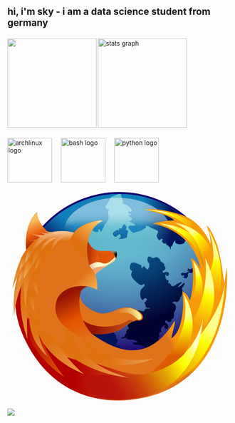 <h2 align="left">hi, i'm sky - i am a data science student from germany</h2>

###

<div>
  <img align="left" height="200" src="https://i.pinimg.com/1200x/67/75/92/677592c9c0038a40c3b635e26e5ff160.jpg"  />
  <img src="https://github-readme-stats.vercel.app/api?username=sky-ash&theme=ambient_gradient&show_icons=true" height="200" alt="stats graph"  />
</div>

###

<div align="left">
  <img src="https://cdn.jsdelivr.net/gh/devicons/devicon/icons/archlinux/archlinux-original.svg" height="100" alt="archlinux logo"  />
  <img width="12" />
  <img src="https://cdn.jsdelivr.net/gh/devicons/devicon/icons/bash/bash-original.svg" height="100" alt="bash logo"  />
  <img width="12" />
  <img src="https://cdn.jsdelivr.net/gh/devicons/devicon/icons/python/python-original.svg" height="100" alt="python logo"  />
<svg viewBox="0 0 128 128">
            <ellipse fill="#110070" cx="63.833" cy="63.79" rx="59.102" ry="59.14"></ellipse><radialGradient id="firefox-original-a" cx="-407.857" cy="945.153" r="103.81" gradientTransform="matrix(1 0 0 -1 472.5 957)" gradientUnits="userSpaceOnUse"><stop offset="0" stop-color="#67C5D5"></stop><stop offset=".16" stop-color="#66C2D3"></stop><stop offset=".28" stop-color="#62B9CE"></stop><stop offset=".385" stop-color="#5CA8C6"></stop><stop offset=".483" stop-color="#5392BA"></stop><stop offset=".576" stop-color="#4874AA"></stop><stop offset=".665" stop-color="#3A5097"></stop><stop offset=".749" stop-color="#2A2781"></stop><stop offset=".815" stop-color="#1B006D"></stop><stop offset="1" stop-color="#596AAD"></stop></radialGradient><ellipse fill="url(#firefox-original-a)" cx="63.833" cy="63.79" rx="57.985" ry="58.024"></ellipse><radialGradient id="firefox-original-b" cx="-407.874" cy="938.23" r="52.024" gradientTransform="matrix(1 0 0 -1 472.5 957)" gradientUnits="userSpaceOnUse"><stop offset="0" stop-color="#0F80BC"></stop><stop offset=".338" stop-color="#0A5F9E"></stop><stop offset="1" stop-color="#00145A"></stop></radialGradient><path fill="url(#firefox-original-b)" d="M55.516 93.741c-.072-.314-.854-1.227-1.452-1.432-.598-.204-1.184.881-1.568-.92-1.261.724-1.805-.199-1.805-.199s-1.359.08-1.623 1.744c-.647.767-2.306 3.552-1.425.655.887-2.915-.936-.229-1.105 1.236-.316.65-.851.715-.515-2.209-1.168-.404-1.766-3.115-1.125-3.167-.744-1.037-.16-2.622.46-2.538.62.08 1.683-1.354 1.651-1.688-.033-.331.479-.094.448-2.327-.033-2.237.843-2.792.915-.92.075 1.864 1.189-.611 1.075-1.561-.116-.944.11-3.082.79-1.818-.79-3.125-.167-3.247.307-1.168 1.189.094 1.23.727 1.23.727 1.315-.324 1.945.667 2.048 1.223 1.218-1.438 2.45.113 2.45.113s.849-.282.443 1.195c-.409 1.472 1.765.676 1.246-.382 1.068-.541 2.655 1.097 3.155 2.216.5 1.123-.857 2.712.201 3.096 1.063.382.597 2.232.597 2.232s2.224 1.234.68 2.293l-.525 1.26s1.006 1.122 1.349.454c.342-.669.463.68.463.68-.128-.238.247 1.391 1.634 1.733 1.392.34 2.273 2.541.728 2.567-1.54.026-1.659-.016-2.076.883-.416.895-2.381.927-3.4-.232-1.083.367-3.009-.106-2.442-.972-.934.545-1.816-.918-1.087-1.572.73-.649-.41-1.491-.793-.56-.379.932-2.395 1.391-2.254-.194.042-.47 1.116-.745 1.129-.352.197.453.277-.037.196-.096z"></path><radialGradient id="firefox-original-c" cx="-407.873" cy="938.23" r="52.023" gradientTransform="matrix(1 0 0 -1 472.5 957)" gradientUnits="userSpaceOnUse"><stop offset="0" stop-color="#0F80BC"></stop><stop offset=".338" stop-color="#0A5F9E"></stop><stop offset="1" stop-color="#00145A"></stop></radialGradient><path fill="url(#firefox-original-c)" d="M103.462 48.392c.307.306.914.237 1.249.144.337-.097.29-.336.581-.43.286-.097 1.392.43 1.103 1.578-.67.093-.914.908-.914.908s-.671.286-1.01.144c-.336-.144-.336-.097-.817-.051-.481.051-1.637-.618-.386-.618 1.252 0-.142-.576-.672-.576-.528 0-.096-.526.531-.381-.436-.718-.195-1.247.335-.718z"></path><radialGradient id="firefox-original-d" cx="-407.877" cy="938.233" r="52.031" gradientTransform="matrix(1 0 0 -1 472.5 957)" gradientUnits="userSpaceOnUse"><stop offset="0" stop-color="#0F80BC"></stop><stop offset=".338" stop-color="#0A5F9E"></stop><stop offset="1" stop-color="#00145A"></stop></radialGradient><path fill="url(#firefox-original-d)" d="M99.125 50.989c-.335.333.05 1.339.482 1.29.43-.047 1.105-.238 1.105-.238s.335.669 0 .862c-.335.19-1.314.106-.046.574 1.298.477 1.633.333 1.729.093.098-.237.528-1.05.771-1.001.192-.43-.673-.813-.192-1.102.478-.287.097-1.337.097-1.337s-.675.047-.963.526c-.289.478-.671-.047-.96-.047a1.295 1.295 0 01-.242.524l-.191-.433c-.002.001-1.35-.046-1.59.289z"></path><radialGradient id="firefox-original-e" cx="-407.023" cy="933.306" r="57.157" gradientTransform="matrix(1 0 0 -1 472.5 957)" gradientUnits="userSpaceOnUse"><stop offset="0" stop-color="#0F80BC"></stop><stop offset=".264" stop-color="#0B629B"></stop><stop offset=".844" stop-color="#031747"></stop><stop offset="1" stop-color="#00022F"></stop></radialGradient><path fill="url(#firefox-original-e)" d="M90.139 51.777c-.042-.123.382-.619.269.023-.261.457 1.054.867 1.423.359 1.235-1.693-1.166-2.513-2.208-1.726-1.051.794-1.631-.908-.423-1.151 1.204-.243 1.306-2.42-.021-2.428 1.171-.578-.451-2.31-1.792-2.605-.217-1.862-2.181-3.046-3.214-2.371-1.043.678-1.132.56-2.661-.369-1.522-.923-2.255 1.92-1.135 3.164 1.126 1.251.309 3.267.355 2.923 0 0-.424.763-.396 1.048-1.289.437-1.665-1.377-2.465-1.779-.583.76-1.523 1.166-1.523 1.166l.07-1.547s-4.001-2.179-5.23-1.569c-1.515.467-1.873 3.975-.498 4.489 1.378.519-1.728 1.811 1.388 5.095 3.2 3.373 4.438 3.469 5.09 2.92.162-.138.441-.345.781-.576.031.13.083.254.163.372.801 1.204-1.862 2.154-2.233 3.879-.377 1.744-.029 4.987 1.55 5.098.301-1.729 3.257-1.118 1.648.448-1.637 1.596-.488 1.878-.488 1.878s.077 2.991 2.582 2.035c-.073.171-.131.39-.167.629-.7-.141-2.411-.356-2.83.838-.528 1.506-2.763-.511-4.328.166-1.556.671-3.829 2.875-3.063 4.425 1.47-.697 2.595 2.447.542 1.802-2.061-.647-1.661.58-1.661.58s-2.146 1.693-.137 3.494c-.771.119-2.143.978-1.681 2.864 0 0-.881.031-1 1.719-2.877.58-2.701 1.472 1.626.494-1.746.905 1.221 1.333 2.536 1.212 1.317-.12 4.773 1.584 2.176 1.602-2.601.016-1.827 1.289 1.29 1.349 3.111.064 2.784.785 3.246.754.462-.033 2.473 1.554 2.365 2.434-.113.88 2.107 1.794 3.551.785.074.916 3.871.202 4.433-1.449 4.112.628 4.017-.139 3.102-.626-2.059-.314-5.837-3.052-1.74-1.643 4.077 1.405.149-1.107-.925-2.072-2.341-.455-2.46-2.406-2.46-2.406s1.293-.736.273-2.576c2.528-.469 1.001-1.358 1.285-2.207.284-.85 1.568-1.934 2.008-2.021.083-.114.772.023.133.283-.552.005-.16 1.559.5 1.639 2.232.271 1.58-2.644.268-3.23-1.315-.591-.134-2.195.789-1.115.923 1.078 2.982-.133 2.209-1.498 1.228.851 1.89-1.902 1.367-3.481 1.642-1.423 1.588-4.26.319-4.896-.625-.312-.926-.513-1.078-.901.754-.356 1.754-.619 2.147-.268.638.577 2.415-1.014 2.302-2.874.748.41 1.939-3.381.927-4.708 2.317-3.239 1.693-3.533.918-2.99-1.166 1.616-4.994 3.548-2.026.685 2.88-2.779-.767-.671-1.986-.219-1.436 1.797-2.958.933-2.958.933s.064-1.472-1.79-1.503c.857-2.363-.523-1.51-1.007-2.154-.481-.648-.656-2.224-.507-2.626z"></path><radialGradient id="firefox-original-f" cx="-407.875" cy="938.233" r="52.03" gradientTransform="matrix(1 0 0 -1 472.5 957)" gradientUnits="userSpaceOnUse"><stop offset="0" stop-color="#0F80BC"></stop><stop offset=".338" stop-color="#0A5F9E"></stop><stop offset="1" stop-color="#00145A"></stop></radialGradient><path fill="url(#firefox-original-f)" d="M60.1 28.097c-.359.938 1.173 2.461 1.943 1.971.772-.495 1.877-1.477 1.877-1.477s1.172.942.699 1.613c-.477.669-2.376 1.421.372 1.116 2.82-.311 3.334-.893 3.32-1.431-.015-.536.14-2.458.628-2.592.015-.986-1.917-.895-1.248-1.881.669-.982-.901-2.596-.901-2.596s-1.223.716-1.376 1.88c-.154 1.163-1.298.536-1.84.803.141.582-.026 1.207-.026 1.207l-.708-.626s-2.562 1.164-2.74 2.013z"></path><radialGradient id="firefox-original-g" cx="-407.873" cy="938.232" r="52.027" gradientTransform="matrix(1 0 0 -1 472.5 957)" gradientUnits="userSpaceOnUse"><stop offset="0" stop-color="#0F80BC"></stop><stop offset=".338" stop-color="#0A5F9E"></stop><stop offset="1" stop-color="#00145A"></stop></radialGradient><path fill="url(#firefox-original-g)" d="M64.685 77.327c-.335.333.049 1.337.48 1.291.433-.049 1.106-.239 1.106-.239s.336.669 0 .861c-.337.19-1.314.108-.048.573 1.297.478 1.635.335 1.731.097.096-.239.528-1.053.769-1.006.194-.429-.673-.812-.193-1.097.482-.29.1-1.34.1-1.34s-.674.047-.963.526c-.288.478-.673-.049-.962-.049a1.31 1.31 0 01-.238.526l-.193-.43c-.002 0-1.35-.048-1.589.287z"></path><defs><ellipse id="firefox-original-h" cx="63.833" cy="63.79" rx="57.985" ry="58.024"></ellipse></defs><clipPath id="firefox-original-i"><use xlink:href="#firefox-original-h" overflow="visible"></use></clipPath><linearGradient id="firefox-original-j" gradientUnits="userSpaceOnUse" x1="-396.101" y1="935.823" x2="-379.307" y2="934.391" gradientTransform="matrix(1 0 0 -1 472.5 957)"><stop offset="0" stop-color="#0F80BC"></stop><stop offset=".338" stop-color="#0A5F9E"></stop><stop offset="1" stop-color="#00145A"></stop></linearGradient><path clip-path="url(#firefox-original-i)" fill="url(#firefox-original-j)" d="M65.133 5.647c-.907.203.611 3.49.611 3.49s-.054 2.207.32 2.319c.373.113 2.84.729 4.13 2.337 1.297 1.606.623 2.453-.456 1.988-1.08-.462-.794.956-.794.956s3.258 1.059.798.991c-2.466-.065 1.66 1.735 1.387 1.923-.273.19-.427 1.226-.427 1.226s-2.175.181-.332.955c6.235 2.626-.666 1.917-.666 1.917l-.881 1.083 1.743 2.186 1.34.958s2.821-.941 3.701-1.088c.88-.145 3.102-1.808 3.102-1.808s.666.477.168-.495c-.499-.972 1.834-.539 2.415.185l4.118 1.86a.778.778 0 00.291.374c.803.563-.726 1.529-.571 2.552.155 1.012 1.088 2.693 2.113 2.516-.179-.965 1.844-1.082 1.14-.005-.703 1.071.077 1.051.077 1.051s.65 1.515 2.025.673c-.055.462.227 1.392 1.408 1.453 0 0-.125.505.845.862-.132 1.73.422 1.785.559-.843.244 1.154.988-.469 1.136-1.245.15-.78 1.75-2.494 1.317-.979-.429 1.502 4.716 2.051 5.288.258.575-1.808 2.626-2.751 2.687-3.025.063-.28-4.564-.71-4.053-.492.512.217 1.464-.943 1.11-1.978.574.116.827-2.292-.083-2.915 1.139-2.396.649-2.471.182-1.994-.568 1.2-2.911 3.011-1.322.78 1.603-2.254-.651-.282-1.433.208-.686 1.334-1.891 1.075-1.891 1.075s-.221-.908-1.511-.604c.15-1.606-.65-.834-1.115-1.149-.284-.193-.556-.625-.724-.996 1.111.45 2.602.929 2.345.104-.167-.541 2.103.64 2.182.394l2.838-.394 2.757-1.743C85.38 4.813 65.133 5.647 65.133 5.647z"></path><defs><ellipse id="firefox-original-k" cx="63.833" cy="63.79" rx="57.985" ry="58.024"></ellipse></defs><clipPath id="firefox-original-l"><use xlink:href="#firefox-original-k" overflow="visible"></use></clipPath><linearGradient id="firefox-original-m" gradientUnits="userSpaceOnUse" x1="-433.831" y1="933.28" x2="-443.112" y2="919.649" gradientTransform="matrix(1 0 0 -1 472.5 957)"><stop offset="0" stop-color="#0F80BC"></stop><stop offset=".338" stop-color="#0A5F9E"></stop><stop offset="1" stop-color="#00145A"></stop></linearGradient><path clip-path="url(#firefox-original-l)" fill="url(#firefox-original-m)" d="M38.929 10.721c-10.531 4.728-18.477 14.473-18.477 14.473s.934 2.137 1.259 1.979c.329-.155-2.351 5.606-.384 5.93 1.978.325 7.666-3.564 6.611-3.206-1.052.354.593-2.105.593-2.105s2.96-1.313 1.209.202c-1.736 1.505 2.309.186 2.246.494-.064.31.522 1.142.522 1.142s-1.387 1.488.404.889c6.147-2.068.81 1.771.81 1.771l.105 1.307 2.659.463 1.572-.15s1.375-2.426 1.907-3.085c.533-.661 1.024-3.271 1.024-3.271s.799-.083-.212-.466c-1.013-.383.967-1.577 1.878-1.429l4.285-1.331a.812.812 0 00.468.082c.981-.114.487 1.596 1.289 2.241.794.641 2.618 1.26 3.27.468-.781-.592.671-2.003.857-.749.186 1.245.764.719.764.719s1.537-2.643 2.028-4.159c.269.375 2.777-3.296 2.017-5.047-.768-1.773.477-3.442.338-3.701-.142-.254-.893.528-.338.34.559-.191-1.583.769-1.866-2.053-.287-2.878-.705.242-.982 1.165.376 1.502 4.273-6.069 4.273-6.069l5.024-2.049c.001.003-11.434-.954-25.153 5.205z"></path><linearGradient id="firefox-original-n" gradientUnits="userSpaceOnUse" x1="-409.766" y1="917.94" x2="-409.766" y2="940.502" gradientTransform="matrix(1 0 0 -1 472.5 957)"><stop offset=".014" stop-opacity="0"></stop><stop offset=".65" stop-color="#C4E0E3" stop-opacity=".2"></stop><stop offset=".822" stop-color="#C4E0E3"></stop><stop offset=".85" stop-color="#CDE5E8"></stop><stop offset=".944" stop-color="#E8F4F7"></stop><stop offset="1" stop-color="#F2FAFC"></stop></linearGradient><ellipse opacity=".5" fill="url(#firefox-original-n)" cx="62.734" cy="27.828" rx="30.703" ry="19.892"></ellipse><linearGradient id="firefox-original-o" gradientUnits="userSpaceOnUse" x1="-407.946" y1="896.271" x2="-394.013" y2="904.454" gradientTransform="matrix(1 0 0 -1 472.5 957)"><stop offset="0" stop-color="#DF731B"></stop><stop offset=".545" stop-color="#DF731B"></stop><stop offset=".701" stop-color="#EC8811"></stop><stop offset=".859" stop-color="#F4950B"></stop><stop offset="1" stop-color="#F79A09"></stop></linearGradient><path fill="url(#firefox-original-o)" d="M125.156 47.563l-1.421 9.114s-2.03-16.873-4.519-23.182c-3.815-9.666-5.513-9.588-5.523-9.573 2.554 6.493 2.091 9.981 2.091 9.981s-4.527-12.338-16.498-16.264c-14.175-4.646-21.396-2.968-21.343-2.902.054.065 14.651 2.551 17.24 6.109 0 0-6.201 0-12.372 1.777-.278.08 22.703 2.871 27.402 25.836 0 0-2.519-5.257-5.635-6.149 2.048 6.233 1.523 18.061-.428 23.94-.25.757-.508-3.269-4.352-5 1.23 8.821-.074 22.815-6.195 26.668-.477.3 3.837-13.812.868-8.356-17.727 27.18-38.802 10.997-47.351 5.229 6.862 1.681 14.149.471 18.369-2.414 4.258-2.912 6.776-5.038 9.039-4.536 2.261.506 3.767-1.763 2.01-3.776-1.758-2.018-6.027-4.79-11.802-3.278-4.072 1.066-9.12 5.573-16.825 1.01-6.572-3.895-6.528-7.057-6.528-9.071 0-2.016 1.793-5.08 5.056-4.578 2.922.452 1.382-1.264 4.527 0 .857.345-.086-4.112-1.305-6.968 2.348-4.9 9.964-6.356 10.532-6.786 1.03-.778.464-1.167.815-2.34.329-1.093.539-4.046-7.985-3.229-3.923.375-6.418-4.708-7.236-5.941.265-1.572.69-3.007 1.267-4.322.584-1.197 1.222-2.295 1.86-3.126l.53-.701c1.27-1.482 2.831-2.75 4.703-3.802.977-.552-10.926-.035-16.282 6.945-1.437.188-3.409-.227-5.614-.227-2.762 0-4.933.302-6.942.806-.322.082-.84.037-1.476-.113-1.767-1.832-6.77-6.234-6.999-12.206 0 0-7.273 5.59-6.185 20.828-.096 8.429-2.583 6.02-3.863 10.593-.596 2.167.895 3.799.895 3.863-.002.033 1.788-1.938 1.788-1.938s-11.277 19.539 3.289 44.483c12.553 21.503 33.621 31.006 55.481 29.157a67.807 67.807 0 0011.519-1.747c50.935-12.314 45.398-73.814 45.398-73.814z"></path><linearGradient id="firefox-original-p" gradientUnits="userSpaceOnUse" x1="-430.496" y1="915.535" x2="-419.681" y2="914.609" gradientTransform="matrix(1 0 0 -1 472.5 957)"><stop offset=".011" stop-color="#941403"></stop><stop offset=".897" stop-color="#E85C0A"></stop></linearGradient><path fill="url(#firefox-original-p)" d="M45.619 32.149s2.201 6.015 7.138 5.996c9.42-.038 9.609.094 9.669 1.238.188 3.487-1.534 4.629-2.192 5.125-.661.494-9.629 5.694-9.959 7.182-.329 1.487-10.349-14.143-10.349-14.143l5.693-5.398z"></path><linearGradient id="firefox-original-q" gradientUnits="userSpaceOnUse" x1="-447.82" y1="918.532" x2="-408.777" y2="913.652" gradientTransform="matrix(1 0 0 -1 472.5 957)"><stop offset=".011" stop-color="#941403"></stop><stop offset=".136" stop-color="#A32104"></stop><stop offset=".498" stop-color="#C84107"></stop><stop offset=".789" stop-color="#DF5509"></stop><stop offset=".972" stop-color="#E85C0A"></stop></linearGradient><path fill="url(#firefox-original-q)" d="M50.634 38.634s3.06 3.907.746 5.47c-2.826 1.909 3.996 2.325 6.468.938 2.472-1.387 3.991-3.426 4.077-3.729.086-.304.898-3.043-4.262-2.088-3.262.603-4.458.742-7.029-.591z"></path><linearGradient id="firefox-original-r" gradientUnits="userSpaceOnUse" x1="-423.63" y1="908.206" x2="-420.517" y2="909.576" gradientTransform="matrix(1 0 0 -1 472.5 957)"><stop offset="0" stop-color="#F2C8A9"></stop><stop offset="1" stop-color="#ffc"></stop></linearGradient><path fill="url(#firefox-original-r)" d="M60.235 44.509c.5-.378 1.61-1.133 2.034-3-.309.125-.338-.23-.703-.076-6.927 7.227-7.193 2.194-10.974 3.208-3.446.943-4.221 2.237-4.366 2.337l.155.22c.993.505 1.944 2.113 2.66 3.55.699.833 1.168 1.242 1.235.94.329-1.485 9.3-6.685 9.959-7.179z"></path><linearGradient id="firefox-original-s" gradientUnits="userSpaceOnUse" x1="-433.555" y1="870.093" x2="-381.191" y2="867.937" gradientTransform="matrix(1 0 0 -1 472.5 957)"><stop offset="0" stop-color="#B30000"></stop><stop offset="1" stop-color="#DF731B"></stop></linearGradient><path fill="url(#firefox-original-s)" d="M8.478 50.25C7.064 53.218-2.012 68.555 12.8 94.081c14.495 24.985 39.58 33.144 65.191 27.601 7.311-1.582 15.74-7.302 21.113-11.5-3.452-8.706-1.409-8.379-3.259-7.234-20.631 12.773-37.032.173-49.726-1.437C-.58 95.593 8.642 50.158 8.642 50.158l-.164.092z"></path><linearGradient id="firefox-original-t" gradientUnits="userSpaceOnUse" x1="-421.095" y1="878.22" x2="-393.792" y2="868.471" gradientTransform="matrix(1 0 0 -1 472.5 957)"><stop offset="0" stop-color="#941403"></stop><stop offset="1" stop-color="#DF731B"></stop></linearGradient><path fill="url(#firefox-original-t)" d="M47.362 85.263c4.401 1.319 14.005.182 18.129-2.886 2.779-2.066 4.878-3.624 6.645-4.275-3.122-2.121-3.171.885-9.735 2.405-13.674 3.172-20.313-3.68-20.313-3.68.969 5.422 4.354 8.062 5.879 9-.404-.358-.616-.568-.605-.564z"></path><linearGradient id="firefox-original-u" gradientUnits="userSpaceOnUse" x1="-483.865" y1="813.412" x2="-457.248" y2="813.412" gradientTransform="matrix(.999 .049 .049 -.999 450.28 926.467)"><stop offset=".056" stop-color="#B30000"></stop><stop offset="1" stop-color="#DE5C01"></stop></linearGradient><path fill="url(#firefox-original-u)" d="M32.535 110.025S21.152 97.18 17.974 82.795c-4.685-4.425-8.01-8.167-10.218-10.873 1.275 10.236 6.494 26.128 24.779 38.103z"></path><linearGradient id="firefox-original-v" gradientUnits="userSpaceOnUse" x1="-301.198" y1="955.307" x2="-286.717" y2="910.443" gradientTransform="scale(1 -1) rotate(-6.83 -8816.783 -2227.993)"><stop offset=".056" stop-color="#DE7210"></stop><stop offset="1" stop-color="#F6C08F"></stop></linearGradient><path fill="url(#firefox-original-v)" d="M23.039 98.359s-7.855-11.184-4.91-20.679c2.65-8.538-.563-3.459-2.432-1.634-1.887 1.844-2.858-5.442-2.809-6.282l-.001-.027c-.119-.026-3.74 17.457 10.152 28.622z"></path><linearGradient id="firefox-original-w" gradientUnits="userSpaceOnUse" x1="-476.095" y1="843.773" x2="-476.095" y2="793.626" gradientTransform="matrix(.999 .045 .045 -.999 451.05 929.576)"><stop offset=".056" stop-color="#DE7210"></stop><stop offset="1" stop-color="#F6C08F"></stop></linearGradient><path fill="url(#firefox-original-w)" d="M11.401 88.61s-1.791-22.698 3.87-25.906c8.99-5.094.75-3.903-1.857-2.489-2.634 1.427-2.39-7.968-2.018-8.86.365-.881-9.278 8.882.005 37.255z"></path><path fill="#A40000" d="M50.73 21.819s-7.116 7.229-7.063 7.255c.054.025.204 9.277.437 11.9.853 1.008 3.51 7.558 1.476 6.104-2.078-1.484-.58-1.516-.398-.763v.037c-.139.065-5.165-10.879 5.548-24.533z"></path><linearGradient id="firefox-original-x" gradientUnits="userSpaceOnUse" x1="-453.894" y1="921.626" x2="-459.335" y2="935.568" gradientTransform="matrix(1 0 0 -1 472.5 957)"><stop offset=".011" stop-color="#941403"></stop><stop offset=".472" stop-color="#E85C0A"></stop><stop offset="1" stop-color="#F9BD5F"></stop></linearGradient><path fill="url(#firefox-original-x)" d="M16.877 16.25s-7.564 5.804-6.119 21.72c5.855-5.256 14.134-9.185 14.134-9.185-1.389-.876-7.762-5.975-8.015-12.535z"></path><linearGradient id="firefox-original-y" gradientUnits="userSpaceOnUse" x1="-430.631" y1="918.428" x2="-417.593" y2="935.565" gradientTransform="matrix(1 0 0 -1 472.5 957)"><stop offset=".197" stop-color="#DE7210"></stop><stop offset=".843" stop-color="#F9BD5F"></stop><stop offset="1" stop-color="#FFFCCF"></stop></linearGradient><path fill="url(#firefox-original-y)" d="M35.519 33.656L46.88 47.785c-3.277-13.875-.758-22.199 7.311-26.741 1.194-.673-16.858.243-18.672 12.612z"></path><linearGradient id="firefox-original-z" gradientUnits="userSpaceOnUse" x1="-437.523" y1="895.036" x2="-424.307" y2="868.604" gradientTransform="matrix(1 0 0 -1 472.5 957)"><stop offset=".017" stop-color="#941403"></stop><stop offset=".5" stop-color="#E35100"></stop><stop offset="1" stop-color="#DF731B"></stop></linearGradient><path fill="url(#firefox-original-z)" d="M27.514 68.56c1.938-12.208 18.927-10.413 18.927-10.413-.757.563-3.668.899-4.501 3.229-2.752 7.688-.127 24.483 17.01 31.527 1.807.745-34.299-6.303-31.436-24.343z"></path><linearGradient id="firefox-original-A" gradientUnits="userSpaceOnUse" x1="-417.561" y1="911.246" x2="-414.261" y2="908.255" gradientTransform="matrix(1 0 0 -1 472.5 957)"><stop offset="0" stop-color="#EEA272"></stop><stop offset=".186" stop-color="#EFA777"></stop><stop offset=".406" stop-color="#F2B585"></stop><stop offset=".643" stop-color="#F6CD9C"></stop><stop offset=".89" stop-color="#FCEEBB"></stop><stop offset="1" stop-color="#ffc"></stop></linearGradient><path fill="url(#firefox-original-A)" d="M62.171 41.84c-.083-.015-.157-.013-.194.037-.209.28-1.017 1.233-2.938 2.8-3.568 2.902-5.074 2.167-7.732 2.762-1.21.271-2.361 1.083-3.135 1.734.313.506.606 1.053.868 1.576.699.833 1.168 1.242 1.235.94.33-1.486 9.3-6.686 9.959-7.182.47-.351 1.464-1.049 1.937-2.667z"></path><linearGradient id="firefox-original-B" gradientUnits="userSpaceOnUse" x1="-436.81" y1="904.181" x2="-421.649" y2="888.71" gradientTransform="matrix(1 0 0 -1 472.5 957)"><stop offset=".197" stop-color="#DF731B"></stop><stop offset=".843" stop-color="#F9BD5F"></stop><stop offset="1" stop-color="#FFFCCF"></stop></linearGradient><path fill="url(#firefox-original-B)" d="M51.218 60.294c.101-2.58-.081-8.846-2.762-11.565-2.05-2.077-2.53-4.458-2.805-7.173C23.376 49.877 20.196 60.753 22.423 60.4c17.815-2.826 22.823-3.171 28.795-.106z"></path><linearGradient id="firefox-original-C" gradientUnits="userSpaceOnUse" x1="311.259" y1="1736.858" x2="311.259" y2="1680.021" gradientTransform="scale(1 -1) rotate(-14.72 -6736.722 1996.747)"><stop offset=".056" stop-color="#DE7210"></stop><stop offset="1" stop-color="#F6C08F"></stop></linearGradient><path fill="url(#firefox-original-C)" d="M3.728 75.539s1.548-20.113 11.615-27.473c7.903-5.782 1.765-3.682-1.286-3.442-3.218.254-4.934 2.212-4.313 1.492l.031-.055c-.107-.124-7.555 6.127-6.047 29.478z"></path><linearGradient id="firefox-original-D" gradientUnits="userSpaceOnUse" x1="-428.861" y1="929.136" x2="-448.077" y2="897.842" gradientTransform="matrix(.99 -.08 -.095 -1.173 528.218 1096.236)"><stop offset=".056" stop-color="#DE7210"></stop><stop offset="1" stop-color="#F2C06E"></stop></linearGradient><path fill="url(#firefox-original-D)" d="M2.667 60.087s5.395-17.125 16.297-16.979c7.23.096 1.495-6.111-.692-7.054-2.282-.977-2.827-.939-3.36-.467-.799.708-7.972.435-12.245 24.5z"></path><linearGradient id="firefox-original-E" gradientUnits="userSpaceOnUse" x1="-391.562" y1="884.775" x2="-411.976" y2="880.876" gradientTransform="matrix(1 0 0 -1 472.5 957)"><stop offset=".005" stop-color="#FFFAEE"></stop><stop offset=".276" stop-color="#F5F89B"></stop><stop offset=".31" stop-color="#F3ED91"></stop><stop offset=".467" stop-color="#ECC267"></stop><stop offset=".618" stop-color="#E6A046"></stop><stop offset=".761" stop-color="#E2872E"></stop><stop offset=".892" stop-color="#E07820"></stop><stop offset="1" stop-color="#DF731B"></stop></linearGradient><path fill="url(#firefox-original-E)" d="M76.213 76.849c.82-.803.249-3.888-4.904-5.757-4.675-1.699-11.973 2.619-14.138 3.471 0 0 8.266-1.548 11.365-1.033 4.202.7 5.677 5.281 7.677 3.319z"></path><linearGradient id="firefox-original-F" gradientUnits="userSpaceOnUse" x1="-924.082" y1="388.59" x2="-924.082" y2="341.086" gradientTransform="matrix(.992 .126 .126 -.992 883.114 546.453)"><stop offset=".056" stop-color="#DE7210"></stop><stop offset="1" stop-color="#F2C06E"></stop></linearGradient><path fill="url(#firefox-original-F)" d="M10.631 71.208s-.895-16.836 6.649-24.026c5.924-5.647 1.065-3.243-1.438-2.713-2.64.56-3.85 2.367-3.413 1.704l.019-.049c-.101-.092-5.595 5.894-1.817 25.084z"></path><linearGradient id="firefox-original-G" gradientUnits="userSpaceOnUse" x1="-955.606" y1="121.617" x2="-955.606" y2="74.12" gradientTransform="matrix(.932 .362 .362 -.932 862.955 499.986)"><stop offset=".056" stop-color="#DE7210"></stop><stop offset="1" stop-color="#F2C06E"></stop></linearGradient><path fill="url(#firefox-original-G)" d="M4.82 65.859s3.188-16.555 12.244-21.714c7.111-4.053 1.816-2.89-.742-2.979-2.697-.092-4.306 1.37-3.723.831l.029-.042c-.074-.115-6.85 4.371-7.808 23.904z"></path><linearGradient id="firefox-original-H" gradientUnits="userSpaceOnUse" x1="-30.438" y1="1441.928" x2="-43.666" y2="1422.086" gradientTransform="scale(1 -1) rotate(35.88 2315.534 760.698)"><stop offset=".056" stop-color="#DE7210"></stop><stop offset="1" stop-color="#F2C072"></stop></linearGradient><path fill="url(#firefox-original-H)" d="M15.572 72.655s-1.743-10.035 2.014-14.974c2.998-3.941.366-2.014-1.026-1.445-1.452.593-2.002 1.764-1.804 1.334.191-.419-6.464 4.738.816 15.085z"></path><linearGradient id="firefox-original-I" gradientUnits="userSpaceOnUse" x1="-23.279" y1="1448.429" x2="-36.506" y2="1428.588" gradientTransform="scale(1 -1) rotate(35.88 2315.534 760.698)"><stop offset=".056" stop-color="#DE7210"></stop><stop offset="1" stop-color="#F2C072"></stop></linearGradient><path fill="url(#firefox-original-I)" d="M17.564 63.193s-1.743-10.035 2.013-14.975c2.998-3.941.366-2.013-1.026-1.445-1.452.593-2.003 1.765-1.804 1.335.192-.42-6.462 4.737.817 15.085z"></path><linearGradient id="firefox-original-J" gradientUnits="userSpaceOnUse" x1="-459.905" y1="914.636" x2="-465.692" y2="903.834" gradientTransform="matrix(1 0 0 -1 472.5 957)"><stop offset=".056" stop-color="#DE7210"></stop><stop offset="1" stop-color="#EED8A5"></stop></linearGradient><path fill="url(#firefox-original-J)" d="M7.028 49.475s4.072-8.342 9.483-9.985c4.318-1.31 1.344-1.29.014-1.615-1.39-.337-2.421.232-2.046.021.367-.206-7.301.049-7.451 11.579z"></path><linearGradient id="firefox-original-K" gradientUnits="userSpaceOnUse" x1="-460.486" y1="908.034" x2="-466.272" y2="897.234" gradientTransform="matrix(1 0 0 -1 472.5 957)"><stop offset=".056" stop-color="#DE7210"></stop><stop offset="1" stop-color="#EED8A5"></stop></linearGradient><path fill="url(#firefox-original-K)" d="M6.447 56.076s4.071-8.342 9.483-9.984c4.318-1.31 1.344-1.292.013-1.617-1.39-.336-2.421.234-2.045.022.366-.206-7.302.05-7.451 11.579z"></path><linearGradient id="firefox-original-L" gradientUnits="userSpaceOnUse" x1="-453.93" y1="912.618" x2="-459.523" y2="898.731" gradientTransform="matrix(1 0 0 -1 472.5 957)"><stop offset=".056" stop-color="#DE7210"></stop><stop offset="1" stop-color="#F2C072"></stop></linearGradient><path fill="url(#firefox-original-L)" d="M9.403 54.255s7.181-14.715 16.728-17.614c7.619-2.311 2.373-2.278.024-2.849-2.453-.594-4.271.413-3.61.039.647-.364-12.879.085-13.142 20.424z"></path><linearGradient id="firefox-original-M" gradientUnits="userSpaceOnUse" x1="-451.803" y1="919.379" x2="-465.029" y2="899.54" gradientTransform="matrix(1 0 0 -1 472.5 957)"><stop offset=".056" stop-color="#DE7210"></stop><stop offset="1" stop-color="#F2C072"></stop></linearGradient><path fill="url(#firefox-original-M)" d="M14.312 46.33s4.466-9.152 10.404-10.955c4.739-1.438 1.475-1.417.015-1.772-1.526-.369-2.656.256-2.245.023.402-.228-8.011.052-8.174 12.704z"></path><linearGradient id="firefox-original-N" gradientUnits="userSpaceOnUse" x1="-450.913" y1="915.373" x2="-462.969" y2="897.289" gradientTransform="matrix(1 0 0 -1 472.5 957)"><stop offset=".056" stop-color="#DE7210"></stop><stop offset="1" stop-color="#F2C072"></stop></linearGradient><path fill="url(#firefox-original-N)" d="M15.768 49.563s4.071-8.342 9.482-9.983c4.319-1.311 1.345-1.292.014-1.617-1.391-.337-2.422.233-2.046.022.365-.208-7.301.05-7.45 11.578z"></path><linearGradient id="firefox-original-O" gradientUnits="userSpaceOnUse" x1="-412.122" y1="918.189" x2="-411.167" y2="916.487" gradientTransform="matrix(1 0 0 -1 472.5 957)"><stop offset="0" stop-color="#8B8B89"></stop><stop offset="1" stop-color="#120500"></stop></linearGradient><path fill="url(#firefox-original-O)" d="M62.428 39.383c-.047-.87-.176-1.153-4.339-1.225.477.216 1.3.65 2.206 1.393 1.196.98 1.39 2.073 1.514 3.204.404-.769.701-1.833.619-3.372z"></path><linearGradient id="firefox-original-P" gradientUnits="userSpaceOnUse" x1="-449.701" y1="923.971" x2="-449.701" y2="929.197" gradientTransform="matrix(1 0 0 -1 472.5 957)"><stop offset=".056" stop-color="#DE7210"></stop><stop offset="1" stop-color="#F6C08F"></stop></linearGradient><path fill="url(#firefox-original-P)" d="M37.982 27.764l-3.611 5.81s-14.438-2.265-26.679 9.577c-1.011.978 8.007-20.94 30.29-15.387z"></path><linearGradient id="firefox-original-Q" gradientUnits="userSpaceOnUse" x1="-463.88" y1="875.39" x2="-452.942" y2="888.172" gradientTransform="matrix(.999 .04 .04 -.999 451.516 931.973)"><stop offset=".056" stop-color="#DE7210"></stop><stop offset="1" stop-color="#F6C08F"></stop></linearGradient><path fill="url(#firefox-original-Q)" d="M25.016 38.163s3.848-7.144 8.837-9.303c-2.579.081-8.37 2.098-8.837 9.303z"></path><linearGradient id="firefox-original-R" gradientUnits="userSpaceOnUse" x1="-456.723" y1="918.976" x2="-462.51" y2="908.175" gradientTransform="matrix(1 0 0 -1 472.5 957)"><stop offset=".056" stop-color="#DE7210"></stop><stop offset="1" stop-color="#EED8A5"></stop></linearGradient><path fill="url(#firefox-original-R)" d="M10.211 45.135s4.071-8.342 9.483-9.985c4.318-1.31 1.344-1.291.014-1.616-1.391-.336-2.421.234-2.046.021.365-.205-7.303.05-7.451 11.58z"></path><linearGradient id="firefox-original-S" gradientUnits="userSpaceOnUse" x1="-490.528" y1="804.837" x2="-479.844" y2="817.323" gradientTransform="matrix(.995 .104 .104 -.995 420.84 891.22)"><stop offset=".056" stop-color="#DE7210"></stop><stop offset="1" stop-color="#F6C08F"></stop></linearGradient><path fill="url(#firefox-original-S)" d="M18.739 39.257s4.201-6.724 9.198-8.514c-2.516-.083-8.29 1.519-9.198 8.514z"></path><linearGradient id="firefox-original-T" gradientUnits="userSpaceOnUse" x1="-489.629" y1="832.599" x2="-476.791" y2="830.84" gradientTransform="matrix(.996 .09 .09 -.996 426.311 899.606)"><stop offset=".056" stop-color="#DE7210"></stop><stop offset="1" stop-color="#F6C08F"></stop></linearGradient><path fill="url(#firefox-original-T)" d="M25.94 27.771s-3.167 1.384-8.752-.938l4.979 2.504 3.773-1.566z"></path><linearGradient id="firefox-original-U" gradientUnits="userSpaceOnUse" x1="-465.214" y1="929.332" x2="-447.092" y2="926.85" gradientTransform="matrix(1 0 0 -1 472.5 957)"><stop offset=".056" stop-color="#DE7210"></stop><stop offset="1" stop-color="#F6C08F"></stop></linearGradient><path fill="url(#firefox-original-U)" d="M24.409 28.66s-4.22 1.635-12.345-.799l6.949 2.765c.861-.795 5.396-1.966 5.396-1.966z"></path><linearGradient id="firefox-original-V" gradientUnits="userSpaceOnUse" x1="-487.129" y1="833.244" x2="-475.332" y2="831.628" gradientTransform="matrix(.996 .09 .09 -.996 426.311 899.606)"><stop offset=".056" stop-color="#DE7210"></stop><stop offset="1" stop-color="#F6C08F"></stop></linearGradient><path fill="url(#firefox-original-V)" d="M27.49 27.318s-2.801.853-7.977-1.149l4.979 2.502c.526-.464 2.998-1.353 2.998-1.353z"></path><linearGradient id="firefox-original-W" gradientUnits="userSpaceOnUse" x1="-457.029" y1="925.518" x2="-467.666" y2="926.609" gradientTransform="matrix(1 0 0 -1 472.5 957)"><stop offset=".056" stop-color="#DE7210"></stop><stop offset="1" stop-color="#F6C08F"></stop></linearGradient><path fill="url(#firefox-original-W)" d="M18.753 30.54s-2.082 1.728-7.414 1.798l4.611.151 2.803-1.949z"></path><linearGradient id="firefox-original-X" gradientUnits="userSpaceOnUse" x1="-495.902" y1="803.548" x2="-481.188" y2="820.743" gradientTransform="matrix(.995 .104 .104 -.995 420.84 891.22)"><stop offset=".056" stop-color="#DE7210"></stop><stop offset="1" stop-color="#F6C08F"></stop></linearGradient><path fill="url(#firefox-original-X)" d="M13.688 39.382S20.813 30.101 26.68 28c-2.955-.097-11.927 3.173-12.992 11.382z"></path><linearGradient id="firefox-original-Y" gradientUnits="userSpaceOnUse" x1="-384.188" y1="835.447" x2="-355.369" y2="879.898" gradientTransform="matrix(1 0 0 -1 472.5 957)"><stop offset="0" stop-color="#DE5C01"></stop><stop offset=".736" stop-color="#FEFD00"></stop><stop offset=".778" stop-color="#FEFE26"></stop><stop offset=".837" stop-color="#FFFE54"></stop><stop offset=".889" stop-color="#FFFF76"></stop><stop offset=".932" stop-color="#FFFF8B"></stop><stop offset=".961" stop-color="#FFFF92"></stop></linearGradient><path fill="url(#firefox-original-Y)" d="M124.039 55.208s.768 17.22-23.152 41.141c-2.659 2.658-17.093 16.18-16.585 20.236.178 1.435 37.87-5.781 39.737-61.377z"></path><linearGradient id="firefox-original-Z" gradientUnits="userSpaceOnUse" x1="-367.43" y1="929.703" x2="-386.301" y2="937.991" gradientTransform="matrix(1 0 0 -1 472.5 957)"><stop offset="0" stop-color="#F79A09"></stop><stop offset=".736" stop-color="#FEFD00"></stop><stop offset=".778" stop-color="#FEFE26"></stop><stop offset=".837" stop-color="#FFFE54"></stop><stop offset=".889" stop-color="#FFFF76"></stop><stop offset=".932" stop-color="#FFFF8B"></stop><stop offset=".961" stop-color="#FFFF92"></stop></linearGradient><path fill="url(#firefox-original-Z)" d="M77.663 14.705c28.813 2.214 34.391 22.931 34.393 21.662.074-20.139-27.335-21.669-34.393-21.662z"></path><linearGradient id="firefox-original-aa" gradientUnits="userSpaceOnUse" x1="-354.754" y1="910.786" x2="-381.173" y2="935.312" gradientTransform="matrix(1 0 0 -1 472.5 957)"><stop offset="0" stop-color="#DE5C01"></stop><stop offset=".736" stop-color="#FEFD00"></stop><stop offset=".778" stop-color="#FEFE26"></stop><stop offset=".837" stop-color="#FFFE54"></stop><stop offset=".889" stop-color="#FFFF76"></stop><stop offset=".932" stop-color="#FFFF8B"></stop><stop offset=".961" stop-color="#FFFF92"></stop></linearGradient><path fill="url(#firefox-original-aa)" d="M86.438 22.581s19.974 4.083 25.607 25.254c.747 2.804-2.407-17.199-1.434-15.3.972 1.908-8.038-9.321-24.173-9.954z"></path><linearGradient id="firefox-original-ab" gradientUnits="userSpaceOnUse" x1="-460.091" y1="836.71" x2="-471.153" y2="848.15" gradientTransform="matrix(1 -.028 -.028 -1 593.415 868.62)"><stop offset="0" stop-color="#F79A09"></stop><stop offset=".736" stop-color="#FEFD00"></stop><stop offset=".778" stop-color="#FEFE26"></stop><stop offset=".837" stop-color="#FFFE54"></stop><stop offset=".889" stop-color="#FFFF76"></stop><stop offset=".932" stop-color="#FFFF8B"></stop><stop offset=".961" stop-color="#FFFF92"></stop></linearGradient><path fill="url(#firefox-original-ab)" d="M94.42 22.063s18.039 3.761 18.218 32.381c.126 20.258 3.128 7.605 6.106 3.053 2.568-3.934.813-8.726.751-8.713-.009.002-1.299-3.729-.43-2.148.039.07-1.211-1.03-1.203-1.031.202-.031-.693-20.572-23.442-23.542z"></path><linearGradient id="firefox-original-ac" gradientUnits="userSpaceOnUse" x1="-359.183" y1="896.737" x2="-352.957" y2="918.154" gradientTransform="matrix(1 0 0 -1 472.5 957)"><stop offset="0" stop-color="#F79A09"></stop><stop offset=".736" stop-color="#FEFD00"></stop><stop offset=".778" stop-color="#FEFE26"></stop><stop offset=".837" stop-color="#FFFE54"></stop><stop offset=".889" stop-color="#FFFF76"></stop><stop offset=".932" stop-color="#FFFF8B"></stop><stop offset=".961" stop-color="#FFFF92"></stop></linearGradient><path fill="url(#firefox-original-ac)" d="M114.733 25.94s6.479 16.878-.388 25.271c-2.241 2.739-2.492 16.772.246 15.483 2.745-1.291 2.149 7.452 1.789 8.446l-.006.031c.179.112 13.538-21.573-1.641-49.231z"></path><linearGradient id="firefox-original-ad" gradientUnits="userSpaceOnUse" x1="-507.61" y1="782.982" x2="-507.837" y2="799.272" gradientTransform="scale(1 -1) rotate(2.35 20479.11 15387.252)"><stop offset="0" stop-color="#F79A09"></stop><stop offset=".736" stop-color="#FEFD00"></stop><stop offset=".778" stop-color="#FEFE26"></stop><stop offset=".837" stop-color="#FFFE54"></stop><stop offset=".889" stop-color="#FFFF76"></stop><stop offset=".932" stop-color="#FFFF8B"></stop><stop offset=".961" stop-color="#FFFF92"></stop></linearGradient><path fill="url(#firefox-original-ad)" d="M105.726 43.709s4.079 11.942-.192 20.479l3.231 7.215c2.369-5.82 5.387-18.131-3.039-27.694z"></path><linearGradient id="firefox-original-ae" gradientUnits="userSpaceOnUse" x1="-615.186" y1="694.292" x2="-603.965" y2="716.393" gradientTransform="scale(1 -1) rotate(4.07 10630.367 10445.371)"><stop offset="0" stop-color="#F79A09"></stop><stop offset=".736" stop-color="#FEFD00"></stop><stop offset=".778" stop-color="#FEFE26"></stop><stop offset=".837" stop-color="#FFFE54"></stop><stop offset=".889" stop-color="#FFFF76"></stop><stop offset=".932" stop-color="#FFFF8B"></stop><stop offset=".961" stop-color="#FFFF92"></stop></linearGradient><path fill="url(#firefox-original-ae)" d="M112.899 42.289s2.821 18.954-7.357 36.065c.158 3.958-.537 7.54-1.49 10.491.444.583 1.037.982 1.82 1.052-.345.319-.689.618-1.022.901-.61.271-1.237.555-1.844.849l-.387.876a32.265 32.265 0 002.23-1.724c2.079-.919 3.95-1.631 3.946-1.636l-1.298.476c-.617.224-1.156.3-1.625.258 7.859-7.163 18.63-23.184 7.027-47.608zm-11.859 50.39c-.898.527-1.552 1.021-1.691 1.403-.104.278.509.117 1.568-.477.055-.319.1-.63.123-.926z"></path><linearGradient id="firefox-original-af" gradientUnits="userSpaceOnUse" x1="-343.207" y1="938.701" x2="-341.697" y2="963.181" gradientTransform="scale(1 -1) rotate(4.07 14466.179 6568.719)"><stop offset="0" stop-color="#DE5C01"></stop><stop offset=".736" stop-color="#FEFD00"></stop><stop offset=".778" stop-color="#FEFE26"></stop><stop offset=".837" stop-color="#FFFE54"></stop><stop offset=".889" stop-color="#FFFF76"></stop><stop offset=".932" stop-color="#FFFF8B"></stop><stop offset=".961" stop-color="#FFFF92"></stop></linearGradient><path fill="url(#firefox-original-af)" d="M100.345 62.484s8.025 22.841-17.623 44.257c-1.513 1.263 10.411.722 11.454.249 3.074-1.396 6.707-10.714 6.278-9.6-.425 1.115 11.91-16.469-.109-34.906z"></path><linearGradient id="firefox-original-ag" gradientUnits="userSpaceOnUse" x1="-414.032" y1="838.941" x2="-366.714" y2="867.224" gradientTransform="matrix(1 0 0 -1 472.5 957)"><stop offset="0" stop-color="#B9120D"></stop><stop offset=".078" stop-color="#BB180D"></stop><stop offset=".182" stop-color="#C0290C"></stop><stop offset=".301" stop-color="#C8450A"></stop><stop offset=".431" stop-color="#D36C08"></stop><stop offset=".571" stop-color="#E29E05"></stop><stop offset=".715" stop-color="#F4DA02"></stop><stop offset=".792" stop-color="#FEFD00"></stop><stop offset=".814" stop-color="#FEFD07"></stop><stop offset=".846" stop-color="#FEFD1B"></stop><stop offset=".884" stop-color="#FEFE3C"></stop><stop offset=".927" stop-color="#FFFE69"></stop><stop offset=".974" stop-color="#FFFFA3"></stop><stop offset="1" stop-color="#FFFFC7"></stop></linearGradient><path fill="url(#firefox-original-ag)" d="M111.568 76.972s-4.84 29.626-38.309 32.011c-13.104.935-31.921-2.133-30.254 2.866.517 1.549 2.98 8.011 8.602 9.509 15.214 4.059 55.693 2.73 59.961-44.386z"></path><linearGradient id="firefox-original-ah" gradientUnits="userSpaceOnUse" x1="-451.41" y1="752.749" x2="-402.936" y2="746.182" gradientTransform="matrix(.995 .099 .099 -.995 429.966 890.404)"><stop offset=".056" stop-color="#DE7210"></stop><stop offset="1" stop-color="#F6C08F"></stop></linearGradient><path fill="url(#firefox-original-ah)" d="M83.656 99.393s-20.478 4.678-33.744-6.615c-12.139-10.335-6.117-1.637-4.47 2.654 1.691 4.401-7.823 1.039-9.252.331-1.425-.699 22.534 14.327 47.466 3.63z"></path><linearGradient id="firefox-original-ai" gradientUnits="userSpaceOnUse" x1="-478.422" y1="705.757" x2="-422.136" y2="688.067" gradientTransform="matrix(.99 .145 .145 -.99 411.248 860.68)"><stop offset=".056" stop-color="#DE7210"></stop><stop offset="1" stop-color="#F6C08F"></stop></linearGradient><path fill="url(#firefox-original-ai)" d="M70.46 110.554S46.032 105.753 38.298 89.2c-6.609-14.141-4.86-3.764-5.158.959-.313 4.858-7.163-1.776-8.078-2.93l-.046-.042c-.136.089 12.599 20.054 45.444 23.367z"></path><linearGradient id="firefox-original-aj" gradientUnits="userSpaceOnUse" x1="-986.556" y1="507.388" x2="-959.793" y2="456.149" gradientTransform="scale(1 -1) rotate(10.37 2796.5 5770.96)"><stop offset=".056" stop-color="#DE7210"></stop><stop offset="1" stop-color="#F6C08F"></stop></linearGradient><path fill="url(#firefox-original-aj)" d="M43.775 108.414s-11.667-9.037-16.928-21.429c-4.421-1.536-10.298-5.046-10.414-5.648 1.867 9.629 11.699 20.871 27.342 27.077z"></path>
            </svg>
          
<img src="https://cdn.jsdelivr.net/gh/devicons/devicon@latest/icons/firefox/firefox-original.svg" />
    
          
</div>

###
